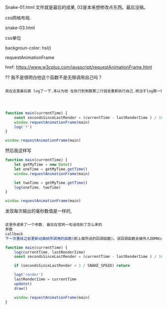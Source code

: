Snake-01.html 文件就是最后的成果,  02是本来想修改点东西。最后没搞。


css网格布局.

snake-03.html 

css单位

backgroun-color: hsl()


requestAnimationFrame

href: https://www.w3cplus.com/javascript/requestAnimationFrame.html

?? 我不是很明白他这个函数不是无限调用自己吗？ 

```js

我在这里最后面 log了一下,本以为他 在执行到倒数第二行就会重新执行自己,相当于log那一行没有被执行到, 可实际上, 却执行了. 搞得我没看懂




function main(currentTime) {
    const secondsSinceLastRender = (currentTime - lastRenderIime ) / 1000
    window.requestAnimationFrame(main)
    log('?')
}

window.requestAnimationFrame(main)

```


然后我这样写

```js 
function main(currentTime) {
    let getMyTime = new Date()
    let oneTime = getMyTime.getTime()
    window.requestAnimationFrame(main)

    let twoTime = getMyTime.getTime()
    log(oneTime, twoTime)
}

window.requestAnimationFrame(main)

```

发现每次输出的毫秒数值是一样的, 





```js

这里传递来了一个参数, 最后在官网一句话找到了怎么来的
参数
callback
下一次重绘之前更新动画帧所调用的函数(即上面所说的回调函数)。该回调函数会被传入DOMHighResTimeStamp参数，该参数与performance.now()的返回值相同，它表示requestAnimationFrame() 开始去执行回调函数的时刻。

function main(currentTime) {
    log(currentTime, lastRenderIime)
    const secondsSinceLastRender = (currentTime - lastRenderIime ) / 1000

    if (secondsSinceLastRender < 1 / SNAKE_SPEED) return

    log('render')
    lastRenderIime = currentTime
    update()
    draw()

    window.requestAnimationFrame(main)
}
```



